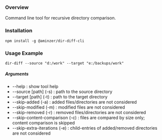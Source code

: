 ### Overview

Command line tool for recursive directory comparison.

### Installation

```
npm install -g @aminzer/dir-diff-cli
```

### Usage Example

```
dir-diff --source "d:/work" --target "e:/backups/work"
```

##### Arguments

* --help                         : show tool help
* --source [path]           (-s) : path to the source directory
* --target [path]           (-t) : path to the target directory
* --skip-added              (-a) : added files/directories are not considered
* --skip-modified           (-m) : modified files are not considered
* --skip-removed            (-r) : removed files/directories are not considered
* --skip-content-comparison (-c) : files are compared by size only; content comparison is skipped
* --skip-extra-iterations   (-e) : child-entries of added/removed directories are not considered
